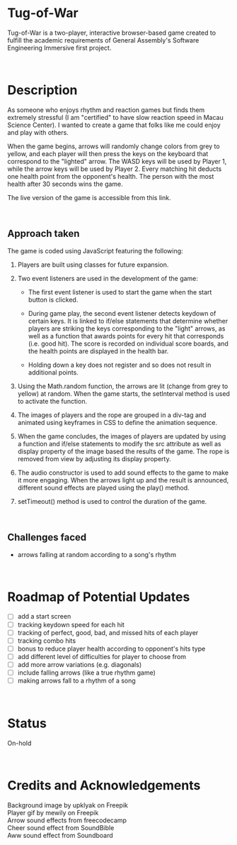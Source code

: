 # Tug-of-War

Tug-of-War is a two-player, interactive browser-based game created to fulfill the academic requirements of General Assembly's Software Engineering Immersive first project.

<br/>

# Description

As someone who enjoys rhythm and reaction games but finds them extremely stressful (I am "certified" to have slow reaction speed in Macau Science Center). I wanted to create a game that folks like me could enjoy and play with others.

When the game begins, arrows will randomly change colors from grey to yellow, and each player will then press the keys on the keyboard that correspond to the "lighted" arrow. The WASD keys will be used by Player 1, while the arrow keys will be used by Player 2. Every matching hit deducts one health point from the opponent's health. The person with the most health after 30 seconds wins the game.

The live version of the game is accessible from this link.

<br/>

## Approach taken

The game is coded using JavaScript featuring the following:

1. Players are built using classes for future expansion.

2. Two event listeners are used in the development of the game:

   - The first event listener is used to start the game when the start button is clicked.

   - During game play, the second event listener detects keydown of certain keys. It is linked to if/else statements that determine whether players are striking the keys corresponding to the "light" arrows, as well as a function that awards points for every hit that corresponds (i.e. good hit). The score is recorded on individual score boards, and the health points are displayed in the health bar.

   - Holding down a key does not register and so does not result in additional points.

3. Using the Math.random function, the arrows are lit (change from grey to yellow) at random. When the game starts, the setInterval method is used to activate the function.

4. The images of players and the rope are grouped in a div-tag and animated using keyframes in CSS to define the animation sequence.

5. When the game concludes, the images of players are updated by using a function and if/else statements to modify the src attribute as well as display property of the image based the results of the game. The rope is removed from view by adjusting its display property.

6. The audio constructor is used to add sound effects to the game to make it more engaging. When the arrows light up and the result is announced, different sound effects are played using the play() method.

7. setTimeout() method is used to control the duration of the game.

<br/>

## Challenges faced

- arrows falling at random according to a song's rhythm

<br/>

# Roadmap of Potential Updates

- [ ] add a start screen
- [ ] tracking keydown speed for each hit
- [ ] tracking of perfect, good, bad, and missed hits of each player
- [ ] tracking combo hits
- [ ] bonus to reduce player health according to opponent's hits type
- [ ] add different level of difficulties for player to choose from
- [ ] add more arrow variations (e.g. diagonals)
- [ ] include falling arrows (like a true rhythm game)
- [ ] making arrows fall to a rhythm of a song

<br/>

# Status

On-hold

<br/>

# Credits and Acknowledgements

Background image by upklyak on Freepik <br/>
Player gif by mewily on Freepik <br/>
Arrow sound effects from freecodecamp <br/>
Cheer sound effect from SoundBible <br/>
Aww sound effect from Soundboard
